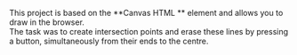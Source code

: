 This project is based on the **Canvas HTML ** element and allows you to draw in the browser.\
The task was to create intersection points and erase these lines by pressing a button, simultaneously from their ends to the centre.

